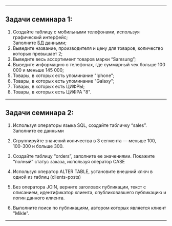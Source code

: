 _____________________________________________
## Задачи семинара 1:
1. Создайте таблицу с мобильными телефонами, используя графический интерфейс;  
Заполните БД данными;
2. Выведите название, производителя и цену для товаров, количество которых превышает 2;
3. Выведите весь ассортимент товаров марки “Samsung”;
4. Выведите информацию о телефонах, где суммарный чек больше 100 000 и меньше 145 000;
5. Товары, в которых есть упоминание "Iphone";
6. Товары, в которых есть упоминание "Galaxy";
7. Товары, в которых есть ЦИФРЫ;
8. Товары, в которых есть ЦИФРА "8".
_____________________________________________
## Задачи семинара 2:
1. Используя операторы языка SQL, создайте табличку “sales”. Заполните ее данными
2. Сгруппируйте значений количества в 3 сегмента — меньше 100, 100-300 и больше 300.
3. Создайте таблицу “orders”, заполните ее значениями. Покажите “полный” статус заказа, используя оператор CASE

4. Используя оператор ALTER TABLE, установите внешний ключ в одной из таблиц (clients-posts)
5. Без оператора JOIN, верните заголовок публикации, текст с описанием, идентификатор клиента, опубликовавшего публикацию и логин данного клиента.
6. Выполните поиск по публикациям, автором которых является клиент "Mikle".
_________________________________________________